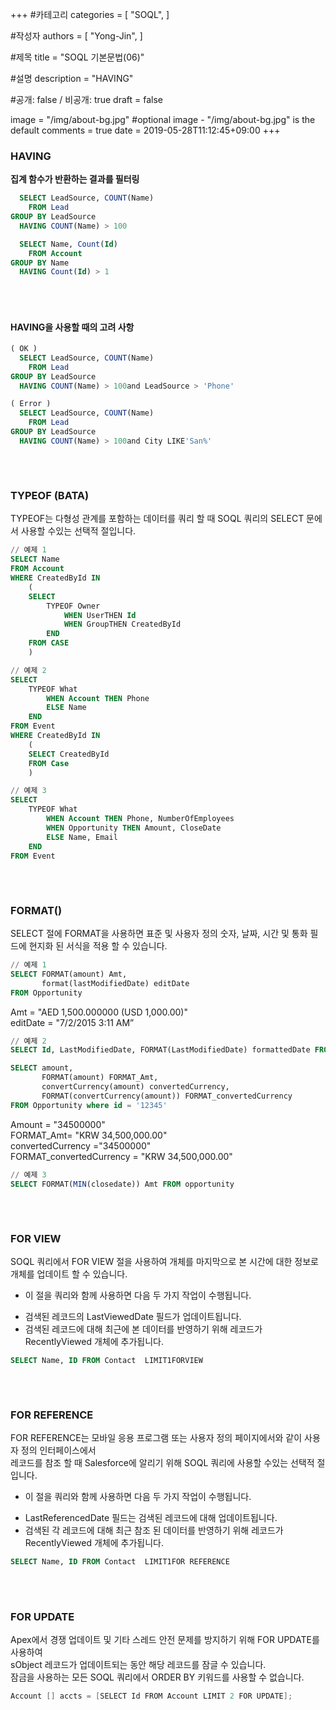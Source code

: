 +++
#카테고리
categories = [
    "SOQL",
]

#작성자
authors = [
    "Yong-Jin",
]

#제목
title = "SOQL 기본문법(06)"

#설명
description = "HAVING"

#공개: false / 비공개: true
draft = false


image = "/img/about-bg.jpg" #optional image - "/img/about-bg.jpg" is the default
comments = true
date = 2019-05-28T11:12:45+09:00
+++

<!-- 게시글 내용 -->

### HAVING
__집계 함수가 반환하는 결과를 필터링__

```sql
  SELECT LeadSource, COUNT(Name)
    FROM Lead
GROUP BY LeadSource
  HAVING COUNT(Name) > 100

  SELECT Name, Count(Id)
    FROM Account
GROUP BY Name
  HAVING Count(Id) > 1

```
###### &nbsp;
#### HAVING을 사용할 때의 고려 사항
```sql
( OK )
  SELECT LeadSource, COUNT(Name)
    FROM Lead
GROUP BY LeadSource
  HAVING COUNT(Name) > 100and LeadSource > 'Phone'

( Error )
  SELECT LeadSource, COUNT(Name)
    FROM Lead
GROUP BY LeadSource
  HAVING COUNT(Name) > 100and City LIKE'San%'
```
###### &nbsp;
### TYPEOF (BATA)
TYPEOF는 다형성 관계를 포함하는 데이터를 쿼리 할 때 SOQL 쿼리의 SELECT 문에서 사용할 수있는 선택적 절입니다.

```sql
// 예제 1
SELECT Name 
FROM Account
WHERE CreatedById IN 
    (
    SELECT 
        TYPEOF Owner
            WHEN UserTHEN Id
            WHEN GroupTHEN CreatedById
        END
    FROM CASE
    )

// 예제 2
SELECT
    TYPEOF What
        WHEN Account THEN Phone
        ELSE Name
    END
FROM Event
WHERE CreatedById IN
    (
    SELECT CreatedById
    FROM Case
    )

// 예제 3
SELECT
    TYPEOF What
        WHEN Account THEN Phone, NumberOfEmployees
        WHEN Opportunity THEN Amount, CloseDate
        ELSE Name, Email
    END
FROM Event
```
###### &nbsp;
### FORMAT()
SELECT 절에 FORMAT을 사용하면 표준 및 사용자 정의 숫자, 날짜, 시간 및 통화 필드에 현지화 된 서식을 적용 할 수 있습니다.

```sql
// 예제 1
SELECT FORMAT(amount) Amt,
       format(lastModifiedDate) editDate
FROM Opportunity
```
Amt = "AED 1,500.000000 (USD 1,000.00)" <br/>
editDate = "7/2/2015 3:11 AM”

```sql
// 예제 2
SELECT Id, LastModifiedDate, FORMAT(LastModifiedDate) formattedDate FROM Account

SELECT amount,
       FORMAT(amount) FORMAT_Amt,
       convertCurrency(amount) convertedCurrency,
       FORMAT(convertCurrency(amount)) FORMAT_convertedCurrency
FROM Opportunity where id = '12345'
```
Amount = "34500000" <br/>
FORMAT_Amt= "KRW 34,500,000.00" <br/>
convertedCurrency ="34500000" <br/>
FORMAT_convertedCurrency = "KRW 34,500,000.00" <br/>

```sql
// 예제 3
SELECT FORMAT(MIN(closedate)) Amt FROM opportunity
```
###### &nbsp;
### FOR VIEW
SOQL 쿼리에서 FOR VIEW 절을 사용하여 개체를 마지막으로 본 시간에 대한 정보로 개체를 업데이트 할 수 있습니다.<br/>

* 이 절을 쿼리와 함께 사용하면 다음 두 가지 작업이 수행됩니다.
 + 검색된 레코드의 LastViewedDate 필드가 업데이트됩니다. 
 + 검색된 레코드에 대해 최근에 본 데이터를 반영하기 위해 레코드가 RecentlyViewed 개체에 추가됩니다.

 ```sql
 SELECT Name, ID FROM Contact  LIMIT1FORVIEW
 ```

###### &nbsp;
### FOR REFERENCE
FOR REFERENCE는 모바일 응용 프로그램 또는 사용자 정의 페이지에서와 같이 사용자 정의 인터페이스에서 <br/>
레코드를 참조 할 때 Salesforce에 알리기 위해 SOQL 쿼리에 사용할 수있는 선택적 절입니다.

* 이 절을 쿼리와 함께 사용하면 다음 두 가지 작업이 수행됩니다.
 + LastReferencedDate 필드는 검색된 레코드에 대해 업데이트됩니다.
 + 검색된 각 레코드에 대해 최근 참조 된 데이터를 반영하기 위해 레코드가 RecentlyViewed 개체에 추가됩니다.

 ```sql
 SELECT Name, ID FROM Contact  LIMIT1FOR REFERENCE
 ```
###### &nbsp;
### FOR UPDATE
Apex에서 경쟁 업데이트 및 기타 스레드 안전 문제를 방지하기 위해 FOR UPDATE를 사용하여 <br/>
sObject 레코드가 업데이트되는 동안 해당 레코드를 잠글 수 있습니다. <br/>
잠금을 사용하는 모든 SOQL 쿼리에서 ORDER BY 키워드를 사용할 수 없습니다.

```c#
Account [] accts = [SELECT Id FROM Account LIMIT 2 FOR UPDATE];
```
